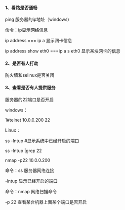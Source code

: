 #### 1、看路是否通畅

ping 服务器的ip地址（windows\)

命令：ip显示网络信息

ip address === ip a 显示网卡信息

ip address show eth0 ===ip a s eth0  显示某块网卡的信息	

#### 2、是否有人打劫

  防火墙和selinux是否关闭

#### 3、查看是否有人提供服务

服务器的22端口是否开启

windows：

1\#telnet 10.0.0.200 22 

Linux：

ss  -lntup  \#显示系统中已经开启的端口 

ss -lntup \|grep 22

nmap -p22 10.0.0.200

命令：ss   服务器网络连接

-lntup 显示已经开启的端口

命令：nmap 网络扫描命令

-p 22  查看某台机器上面某个端口是否开启 

